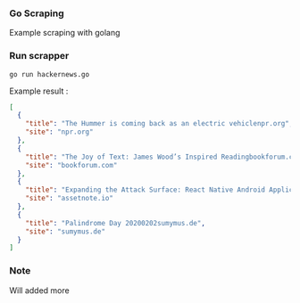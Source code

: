 ### Go Scraping

Example scraping with golang

### Run scrapper
```
go run hackernews.go
```

Example result :
```json
[
  {
    "title": "The Hummer is coming back as an electric vehiclenpr.org",
    "site": "npr.org"
  },
  {
    "title": "The Joy of Text: James Wood’s Inspired Readingbookforum.com",
    "site": "bookforum.com"
  },
  {
    "title": "Expanding the Attack Surface: React Native Android Applicationsassetnote.io",
    "site": "assetnote.io"
  },
  {
    "title": "Palindrome Day 20200202sumymus.de",
    "site": "sumymus.de"
  }
]
```
### Note
Will added more